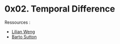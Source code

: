 # 0x02. Temporal Difference

Ressources :
- [Lilian Weng](https://lilianweng.github.io/lil-log/2018/02/19/a-long-peek-into-reinforcement-learning.html)
- [Barto Sutton](http://www.andrew.cmu.edu/course/10-703/textbook/BartoSutton.pdf)
